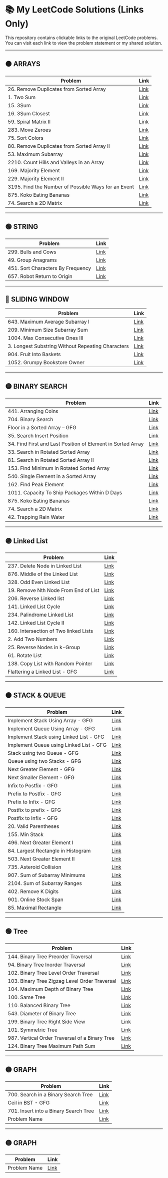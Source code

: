 # 📚 My LeetCode Solutions (Links Only)

This repository contains clickable links to the original LeetCode problems.  
You can visit each link to view the problem statement or my shared solution.

---

## 🟠 ARRAYS

| Problem | Link |
|---------|------|
| 26. Remove Duplicates from Sorted Array | [Link](https://leetcode.com/problems/remove-duplicates-from-sorted-array/submissions/1747346104) |
| 1. Two Sum | [Link](https://leetcode.com/problems/two-sum/submissions/1767993118) |
| 15. 3Sum | [Link](https://leetcode.com/problems/3sum/submissions/1747908990) |
| 16. 3Sum Closest | [Link](https://leetcode.com/problems/3sum-closest/submissions/1747959007) |
| 59. Spiral Matrix II | [Link](https://leetcode.com/problems/spiral-matrix-ii/submissions/1748010349) |
| 283. Move Zeroes | [Link](https://leetcode.com/problems/move-zeroes/submissions/1749874595) |
| 75. Sort Colors | [Link](https://leetcode.com/problems/sort-colors/submissions/1749893209) |
| 80. Remove Duplicates from Sorted Array II | [Link](https://leetcode.com/problems/remove-duplicates-from-sorted-array-ii/submissions/1749978944) |
| 53. Maximum Subarray | [Link](https://leetcode.com/problems/maximum-subarray/submissions/1644305630) |
| 2210. Count Hills and Valleys in an Array | [Link](https://leetcode.com/problems/count-hills-and-valleys-in-an-array/submissions/1754287134) |
| 169. Majority Element | [Link](https://leetcode.com/problems/majority-element/submissions/1652905240) |
| 229. Majority Element II | [Link](https://leetcode.com/problems/majority-element-ii/submissions/1754345215) |
| 3195. Find the Number of Possible Ways for an Event | [Link](https://leetcode.com/problems/find-the-minimum-area-to-cover-all-ones-i/submissions/1747853804) |
| 875. Koko Eating Bananas | [Link](https://leetcode.com/problems/koko-eating-bananas/submissions/1779943222) |
| 74. Search a 2D Matrix | [Link](https://leetcode.com/problems/search-a-2d-matrix/submissions/1781115680) |
 
---

## 🟢 STRING

| Problem | Link |
|---------|------|
| 299. Bulls and Cows | [Link](https://leetcode.com/problems/bulls-and-cows/submissions/1750011796) |
| 49. Group Anagrams | [Link](https://leetcode.com/problems/group-anagrams/submissions/1773734739) |
| 451. Sort Characters By Frequency | [Link](https://leetcode.com/problems/sort-characters-by-frequency/submissions/1774025938) |
| 657. Robot Return to Origin | [Link](https://leetcode.com/problems/robot-return-to-origin/submissions/1747356386) |

---

## 🔵 SLIDING WINDOW

| Problem | Link |
|---------|------|
| 643. Maximum Average Subarray I | [Link](https://leetcode.com/problems/maximum-average-subarray-i/submissions/1758064754) |
| 209. Minimum Size Subarray Sum | [Link](https://leetcode.com/problems/minimum-size-subarray-sum/submissions/1770043260) |
| 1004. Max Consecutive Ones III | [Link](https://leetcode.com/problems/max-consecutive-ones-iii/submissions/1770079922) |
| 3. Longest Substring Without Repeating Characters | [Link](https://leetcode.com/problems/longest-substring-without-repeating-characters/submissions/1770104638) |
| 904. Fruit Into Baskets | [Link](https://leetcode.com/problems/fruit-into-baskets/submissions/1770125377) |
| 1052. Grumpy Bookstore Owner | [Link](https://leetcode.com/problems/grumpy-bookstore-owner/submissions/1773706441) |

---

## 🟡 BINARY SEARCH

| Problem | Link |
|---------|------|
| 441. Arranging Coins | [Link](https://leetcode.com/problems/arranging-coins/submissions/1754258088) |
| 704. Binary Search | [Link](https://leetcode.com/problems/binary-search/submissions/1774899777) |
| Floor in a Sorted Array – GFG | [Link](https://www.geeksforgeeks.org/problems/floor-in-a-sorted-array-1587115620/1) |
| 35. Search Insert Position | [Link](https://leetcode.com/problems/search-insert-position/submissions/1774898474) |
| 34. Find First and Last Position of Element in Sorted Array | [Link](https://leetcode.com/problems/find-first-and-last-position-of-element-in-sorted-array/submissions/1774907329) |
| 33. Search in Rotated Sorted Array | [Link](https://leetcode.com/problems/search-in-rotated-sorted-array/submissions/1604328671) |
| 81. Search in Rotated Sorted Array II | [Link](https://leetcode.com/problems/search-in-rotated-sorted-array-ii/submissions/1777638615) |
| 153. Find Minimum in Rotated Sorted Array | [Link](https://leetcode.com/problems/find-minimum-in-rotated-sorted-array/submissions/1777658415)
| 540. Single Element in a Sorted Array | [Link](https://leetcode.com/problems/single-element-in-a-sorted-array/submissions/1777690923) |
| 162. Find Peak Element | [Link](https://leetcode.com/problems/find-peak-element/submissions/1652898549) |
| 1011. Capacity To Ship Packages Within D Days | [Link](https://leetcode.com/problems/capacity-to-ship-packages-within-d-days/submissions/1781088242) |
| 875. Koko Eating Bananas | [Link](https://leetcode.com/problems/koko-eating-bananas/submissions/1779943222) |
| 74. Search a 2D Matrix | [Link](https://leetcode.com/problems/search-a-2d-matrix/submissions/1781115680) |
| 42. Trapping Rain Water | [Link](https://leetcode.com/problems/trapping-rain-water/submissions/1797062263) |

---

## 🟣 Linked List

| Problem | Link |
|---------|------|
| 237. Delete Node in Linked List | [Link](https://leetcode.com/problems/delete-node-in-a-linked-list/submissions/1782206724) |
| 876. Middle of the Linked List | [Link](https://leetcode.com/problems/middle-of-the-linked-list/submissions/1782213324) |
| 328. Odd Even Linked List | [Link](https://leetcode.com/problems/odd-even-linked-list/submissions/1782233428) |
| 19. Remove Nth Node From End of List | [Link](https://leetcode.com/problems/remove-nth-node-from-end-of-list/submissions/1646818759) |
| 206. Reverse Linked list | [Link](https://leetcode.com/problems/reverse-linked-list/submissions/1645234781) |
| 141. Linked List Cycle | [Link](https://leetcode.com/problems/linked-list-cycle/submissions/1646219326) |
| 234. Palindrome Linked List | [Link](https://leetcode.com/problems/palindrome-linked-list/submissions/1784848823) |
| 142. Linked List Cycle II | [Link](https://leetcode.com/problems/linked-list-cycle-ii/submissions/1784912432) |
| 160. Intersection of Two linked Lists | [Link](https://leetcode.com/problems/intersection-of-two-linked-lists/submissions/1784898382) |
| 2. Add Two Numbers | [Link](https://leetcode.com/problems/add-two-numbers/submissions/1646808797) |
| 25. Reverse Nodes in k-Group | [Link](https://leetcode.com/problems/reverse-nodes-in-k-group/submissions/1787067648) |
| 61. Rotate List | [Link](https://leetcode.com/problems/rotate-list/submissions/1786089109) |
| 138. Copy List with Random Pointer | [Link](https://leetcode.com/problems/copy-list-with-random-pointer/submissions/1787049773) |
| Flattering a Linked List - GFG | [Link](https://www.geeksforgeeks.org/problems/flattening-a-linked-list--170645/0) |

---

## 🟠 STACK & QUEUE

| Problem | Link |
|---------|------|
| Implement Stack Using Array - GFG | [Link](https://www.geeksforgeeks.org/problems/implement-stack-using-array/0) |
| Implement Queue Using Array - GFG | [Link](https://www.geeksforgeeks.org/problems/implement-queue-using-array/0) |
| Implement Stack using Linked List - GFG | [Link](https://www.geeksforgeeks.org/problems/implement-stack-using-linked-list/0) |
| Implement Queue using Linked List - GFG | [Link](https://www.geeksforgeeks.org/problems/implement-queue-using-linked-list/1) |
| Stack using two Queue - GFG | [Link](https://www.geeksforgeeks.org/problems/stack-using-two-queues/1) |
| Queue using two Stacks - GFG | [Link](https://www.geeksforgeeks.org/problems/queue-using-two-stacks/1) |
| Next Greater Element - GFG | [Link](https://www.geeksforgeeks.org/problems/next-larger-element-1587115620/1) |
| Next Smaller Element - GFG | [Link](https://www.geeksforgeeks.org/problems/immediate-smaller-element1142/1) |
| Infix to Postfix - GFG | [Link](https://www.geeksforgeeks.org/problems/infix-to-postfix-1587115620/1) |
| Prefix to Postfix - GFG | [Link](https://www.geeksforgeeks.org/problems/prefix-to-postfix-conversion/1) |
| Prefix to Infix - GFG | [Link](https://www.geeksforgeeks.org/problems/prefix-to-infix-conversion/1) |
| Postfix to prefix - GFG | [Link](https://www.geeksforgeeks.org/problems/postfix-to-prefix-conversion/1) |
| Postfix to Infix - GFG | [Link](https://www.geeksforgeeks.org/problems/postfix-to-infix-conversion/1) |
| 20. Valid Parentheses | [Link](https://leetcode.com/problems/valid-parentheses/submissions/1791770401) |
| 155. Min Stack | [Link](https://leetcode.com/problems/min-stack/submissions/1791778233) |
| 496. Next Greater Element I | [Link](https://leetcode.com/problems/next-greater-element-i/submissions/1795141155) |
| 84. Largest Rectangle in Histogram | [Link](https://leetcode.com/problems/largest-rectangle-in-histogram/submissions/1649500084) |
| 503. Next Greater Element II | [Link](https://leetcode.com/problems/next-greater-element-ii/submissions/1796110050) |
| 735. Asteroid Collision | [Link](https://leetcode.com/problems/asteroid-collision/submissions/1796261048) |
| 907. Sum of Subarray Minimums | [Link](https://leetcode.com/problems/sum-of-subarray-minimums/submissions/1797106319) |
| 2104. Sum of Subarray Ranges | [Link](https://leetcode.com/problems/sum-of-subarray-ranges/submissions/1797134989) |
| 402. Remove K Digits | [Link](https://leetcode.com/problems/remove-k-digits/submissions/1797153923) |
| 901. Online Stock Span | [Link](https://leetcode.com/problems/online-stock-span/submissions/1798086300) |
| 85. Maximal Rectangle | [Link](https://leetcode.com/problems/maximal-rectangle/submissions/1798108942) |

---

## 🟢 Tree

| Problem | Link |
|---------|------|
| 144. Binary Tree Preorder Traversal | [Link](https://leetcode.com/problems/binary-tree-preorder-traversal/submissions/1798917181) |
| 94. Binary Tree Inorder Traversal | [Link](https://leetcode.com/problems/binary-tree-inorder-traversal/submissions/1649711451) |
| 102. Binary Tree Level Order Traversal | [Link](https://leetcode.com/problems/binary-tree-level-order-traversal/submissions/1799427057) |
| 103. Binary Tree Zigzag Level Order Traversal | [Link](https://leetcode.com/problems/binary-tree-zigzag-level-order-traversal/submissions/1799445864) |
| 104. Maximum Depth of Binary Tree | [Link](https://leetcode.com/problems/maximum-depth-of-binary-tree/submissions/1799452120) |
| 100. Same Tree | [Link](https://leetcode.com/problems/same-tree/submissions/1799455921) |
| 110. Balanced Binary Tree | [Link](https://leetcode.com/problems/balanced-binary-tree/submissions/1799464480) |
| 543. Diameter of Binary Tree | [Link](https://leetcode.com/problems/diameter-of-binary-tree/submissions/1799509845) |
| 199. Binary Tree Right Side View | [Link](https://leetcode.com/problems/binary-tree-right-side-view/submissions/1799518946) |
| 101. Symmetric Tree | [Link](https://leetcode.com/problems/symmetric-tree/submissions/1799999408) |
| 987. Vertical Order Traversal of a Binary Tree | [Link](https://leetcode.com/problems/vertical-order-traversal-of-a-binary-tree/submissions/1801596195) |
| 124. Binary Tree Maximum Path Sum | [Link](https://leetcode.com/problems/binary-tree-maximum-path-sum/submissions/1650996507) |

---

## 🟡 GRAPH

| Problem | Link |
|---------|------|
| 700. Search in a Binary Search Tree | [Link](https://leetcode.com/problems/search-in-a-binary-search-tree/submissions/1802238893) |
| Ceil in BST - GFG | [Link](https://www.geeksforgeeks.org/problems/implementing-ceil-in-bst/1) |
| 701. Insert into a Binary Search Tree | [Link](https://leetcode.com/problems/insert-into-a-binary-search-tree/submissions/1802273499) |
| Problem Name | [Link](URL) |

---

## 🟡 GRAPH

| Problem | Link |
|---------|------|
| Problem Name | [Link](URL) |

